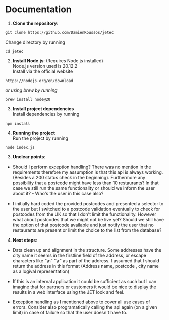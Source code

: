 # Documentation

1. **Clone the repository**:

```
git clone https://github.com/DamienRoussos/jetec
```
Change directory by running

```
cd jetec
```

2. **Install Node.js**: (Requires Node.js installed)  
Node.js version used is 20.12.2  
Install via the official website

```
https://nodejs.org/en/download
```  
*or using brew by running*

```
brew install node@20
```

3. **Install project dependencies**  
Install dependencies by running

```
npm install
```

4. **Running the project**  
Run the project by running

```
node index.js
```

3. **Unclear points**:

- Should I perform exception handling? There was no mention in the requirements therefore my assumption is that this api is always working. (Besides a 200 status check in the beginning). Furthermore any possibility that a postcode might have less than 10 restaurants? In that case we still run the same functionality or should we inform the user about it? - Who's the user in this case also?

- I initially hard coded the provided postcodes and presented a selector to the user but I switched to a postcode validation eventually to check for postcodes from the UK so that I don't limit the functionality. However what about postcodes that we might not be live yet? Should we still have the option of that postcode available and just notify the user that no restaurants are present or limit the choice to the list from the database?

4. **Next steps**:

- Data clean up and alignment in the structure. Some addresses have the city name it seems in the firstline field of the address, or escape characters like "\n" "\r" as part of the address. I assumed that I should return the address in this format (Address name, postcode , city name as a logival representation)

- If this is an internal application it could be sufficient as such but I can imagine that for partners or customers it would be nice to display the results in a web interface using the JET look and feel.

- Exception handling as I mentioned above to cover all use cases of errors. Consider also programatically calling the api again (on a given limit) in case of failure so that the user doesn't have to.